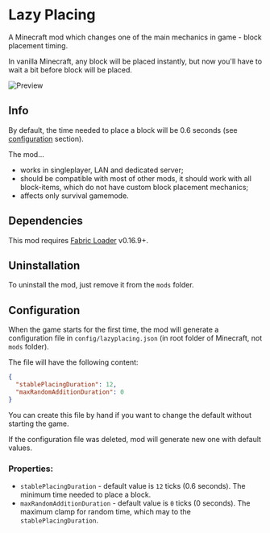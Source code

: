 # Lazy Placing

A Minecraft mod which changes one of the main mechanics in game - block placement timing.

In vanilla Minecraft, any block will be placed instantly, but now you'll have to wait a bit before block will be placed.

![Preview](additional/preview.gif)

## Info

By default, the time needed to place a block will be 0.6 seconds (see [configuration](#Configuration) section).

The mod...

* works in singleplayer, LAN and dedicated server;
* should be compatible with most of other mods, it should work with all block-items, which do not have custom block placement mechanics;
* affects only survival gamemode.

## Dependencies

This mod requires [Fabric Loader](https://fabricmc.net/use/) v0.16.9+.

## Uninstallation

To uninstall the mod, just remove it from the `mods` folder.

## Configuration

When the game starts for the first time, the mod will generate a configuration file in `config/lazyplacing.json` (in root folder of Minecraft, not `mods` folder).

The file will have the following content:

```json
{
  "stablePlacingDuration": 12,
  "maxRandomAdditionDuration": 0
}
```

You can create this file by hand if you want to change the default without starting the game.

If the configuration file was deleted, mod will generate new one with default values.

### Properties:
* `stablePlacingDuration` - default value is `12` ticks (0.6 seconds). The minimum time needed to place a block.
* `maxRandomAdditionDuration` - default value is `0` ticks (0 seconds). The maximum clamp for random time, which may to the `stablePlacingDuration`.